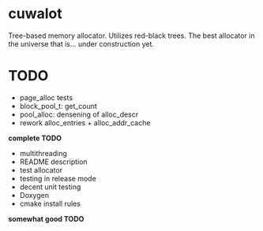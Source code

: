 # cuwalot
Tree-based memory allocator. Utilizes red-black trees. The best allocator in the universe that is... under construction yet.

# TODO
- page_alloc tests
- block_pool_t: get_count
- pool_alloc: densening of alloc_descr
- rework alloc_entries + alloc_addr_cache

**complete TODO**
- multithreading
- README description
- test allocator
- testing in release mode
- decent unit testing
- Doxygen
- cmake install rules

**somewhat good TODO**
